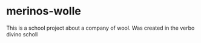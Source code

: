 # merinos-wolle
This is a school project about a company of wool. Was created in the verbo divino scholl
